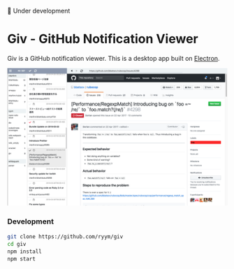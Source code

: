 🚧 Under development

# Giv - GitHub Notification Viewer

Giv is a GitHub notification viewer.
This is a desktop app built on [Electron](https://electronjs.org/).

![screen shot](assets/screen-shot.png)

### Development

```bash
git clone https://github.com/ryym/giv
cd giv
npm install
npm start
```
